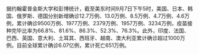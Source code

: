 据约翰霍普金斯大学和彭博统计，截至美东时间9月7日下午5时，美国、日本、韩国、俄罗斯、德国分别新增确诊12.7万例、13.0万例、8.5万例、4.7万例、4.6万例，累计确诊9500万例、1977万例、2379万例、1957万例、3234万例，疫苗接种完毕比率为66.8%、81.6%、86.3%、52.3%、76.3%。此外，印度、法国、巴西、英国、意大利、土耳其、西班牙、越南、澳大利亚累计确诊超过1000万例。目前全球累计确诊6.07亿例，累计死亡651万例。